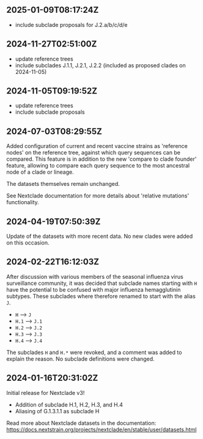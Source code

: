 ## 2025-01-09T08:17:24Z

 - include subclade proposals for J.2.a/b/c/d/e


## 2024-11-27T02:51:00Z

 - update reference trees
 - include subclades J.1.1, J.2.1, J.2.2 (included as proposed clades on 2024-11-05)

## 2024-11-05T09:19:52Z

 - update reference trees
 - include subclade proposals

## 2024-07-03T08:29:55Z

Added configuration of current and recent vaccine strains as 'reference nodes' on the reference tree, against which query sequences can be compared. This feature is in addition to the new 'compare to clade founder' feature, allowing to compare each query sequence to the most ancestral node of a clade or lineage.

The datasets themselves remain unchanged.

See Nextclade documentation for more details about 'relative mutations' functionality.

## 2024-04-19T07:50:39Z

Update of the datasets with more recent data. No new clades were added on this occasion.

## 2024-02-22T16:12:03Z

After discussion with various members of the seasonal influenza virus surveillance community, it was decided that subclade names starting with `H` have the potential to be confused with major influenza hemagglutinin subtypes. These subclades where therefore renamed to start with the alias `J`.

 - `H` --> `J`
 - `H.1` --> `J.1`
 - `H.2` --> `J.2`
 - `H.3` --> `J.3`
 - `H.4` --> `J.4`

The subclades `H` and `H.*` were revoked, and a comment was added to explain the reason. No subclade definitions were changed.


## 2024-01-16T20:31:02Z

Initial release for Nextclade v3!

 - Addition of subclade H.1, H.2, H.3, and H.4
 - Aliasing of G.1.3.1.1 as subclade H

Read more about Nextclade datasets in the documentation: https://docs.nextstrain.org/projects/nextclade/en/stable/user/datasets.html
